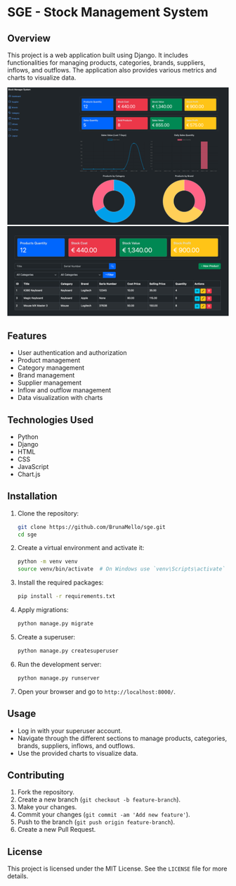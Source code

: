 # SGE - Stock Management System

## Overview

This project is a web application built using Django. It includes functionalities for managing products, categories,
brands, suppliers, inflows, and outflows. The application also provides various metrics and charts to visualize data.

![SGE - Stock Management System](dashboard.png)
![SGE - Stock Management System](list.png)

## Features

- User authentication and authorization
- Product management
- Category management
- Brand management
- Supplier management
- Inflow and outflow management
- Data visualization with charts

## Technologies Used

- Python
- Django
- HTML
- CSS
- JavaScript
- Chart.js

## Installation

1. Clone the repository:
    ```bash
    git clone https://github.com/BrunaMello/sge.git
    cd sge
    ```

2. Create a virtual environment and activate it:
    ```bash
    python -m venv venv
    source venv/bin/activate  # On Windows use `venv\Scripts\activate`
    ```

3. Install the required packages:
    ```bash
    pip install -r requirements.txt
    ```

4. Apply migrations:
    ```bash
    python manage.py migrate
    ```

5. Create a superuser:
    ```bash
    python manage.py createsuperuser
    ```

6. Run the development server:
    ```bash
    python manage.py runserver
    ```

7. Open your browser and go to `http://localhost:8000/`.

## Usage

- Log in with your superuser account.
- Navigate through the different sections to manage products, categories, brands, suppliers, inflows, and outflows.
- Use the provided charts to visualize data.

## Contributing

1. Fork the repository.
2. Create a new branch (`git checkout -b feature-branch`).
3. Make your changes.
4. Commit your changes (`git commit -am 'Add new feature'`).
5. Push to the branch (`git push origin feature-branch`).
6. Create a new Pull Request.

## License

This project is licensed under the MIT License. See the `LICENSE` file for more details.
